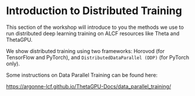# Introduction to Distributed Training

This section of the workshop will introduce to you the methods we use to run distributed deep learning training on ALCF resources like Theta and ThetaGPU.

We show distributed training using two frameworks: Horovod (for TensorFlow and PyTorch),
and `DistributedDataParallel (DDP)` (for PyTorch only).


Some instructions on Data Parallel Training can be found here:

https://argonne-lcf.github.io/ThetaGPU-Docs/data_parallel_training/